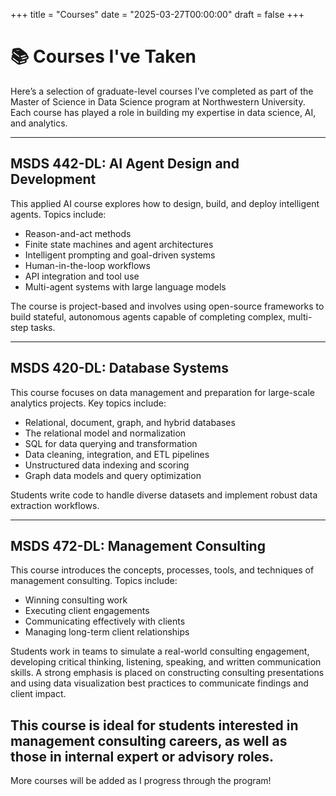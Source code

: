 +++
title = "Courses"
date = "2025-03-27T00:00:00"
draft = false
+++

# 📚 Courses I've Taken

Here’s a selection of graduate-level courses I’ve completed as part of the Master of Science in Data Science program at Northwestern University. Each course has played a role in building my expertise in data science, AI, and analytics.

---

## MSDS 442-DL: AI Agent Design and Development

This applied AI course explores how to design, build, and deploy intelligent agents. Topics include:

- Reason-and-act methods  
- Finite state machines and agent architectures  
- Intelligent prompting and goal-driven systems  
- Human-in-the-loop workflows  
- API integration and tool use  
- Multi-agent systems with large language models  

The course is project-based and involves using open-source frameworks to build stateful, autonomous agents capable of completing complex, multi-step tasks.

---

## MSDS 420-DL: Database Systems

This course focuses on data management and preparation for large-scale analytics projects. Key topics include:

- Relational, document, graph, and hybrid databases  
- The relational model and normalization  
- SQL for data querying and transformation  
- Data cleaning, integration, and ETL pipelines  
- Unstructured data indexing and scoring  
- Graph data models and query optimization  

Students write code to handle diverse datasets and implement robust data extraction workflows.

---

## MSDS 472-DL: Management Consulting

This course introduces the concepts, processes, tools, and techniques of management consulting. Topics include:

- Winning consulting work
- Executing client engagements
- Communicating effectively with clients
- Managing long-term client relationships

Students work in teams to simulate a real-world consulting engagement, developing critical thinking, listening, speaking, and written communication skills. A strong emphasis is placed on constructing consulting presentations and using data visualization best practices to communicate findings and client impact.

This course is ideal for students interested in management consulting careers, as well as those in internal expert or advisory roles.
---

More courses will be added as I progress through the program!
